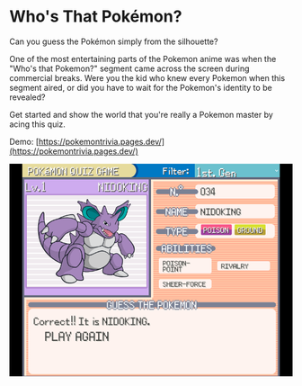 # Who's That Pokémon?
Can you guess the Pokémon simply from the silhouette?

One of the most entertaining parts of the Pokemon anime was when the "Who's that Pokemon?" segment came across the screen during commercial breaks. Were you the kid who knew every Pokemon when this segment aired, or did you have to wait for the Pokemon's identity to be revealed?

Get started and show the world that you're really a Pokemon master by acing this quiz.

Demo: [https://pokemontrivia.pages.dev/](https://pokemontrivia.pages.dev/)

![game preview](screenshot.png)


